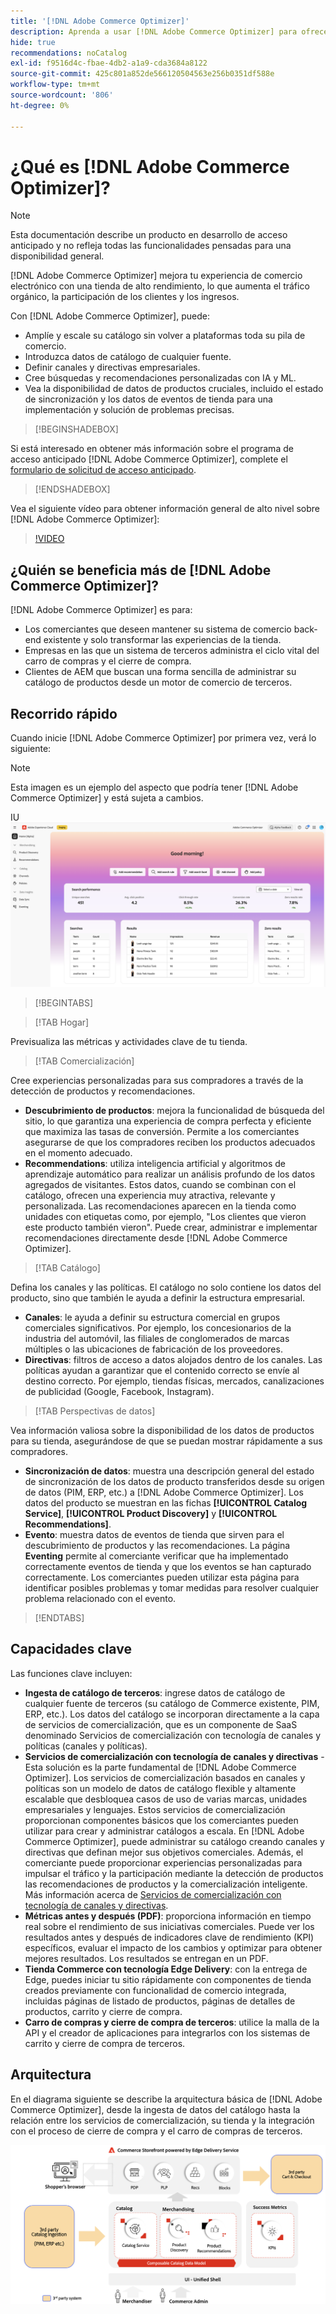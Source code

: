 ```yaml
---
title: '[!DNL Adobe Commerce Optimizer]'
description: Aprenda a usar [!DNL Adobe Commerce Optimizer] para ofrecer una tienda rápida y con buen rendimiento con un catálogo escalable que le permita optimizar su backend de comercio electrónico existente al aumentar el tráfico e impulsar una mayor participación y conversión.
hide: true
recommendations: noCatalog
exl-id: f9516d4c-fbae-4db2-a1a9-cda3684a8122
source-git-commit: 425c801a852de566120504563e256b0351df588e
workflow-type: tm+mt
source-wordcount: '806'
ht-degree: 0%

---
```


# ¿Qué es [!DNL Adobe Commerce Optimizer]?

>[!NOTE]
>
>Esta documentación describe un producto en desarrollo de acceso anticipado y no refleja todas las funcionalidades pensadas para una disponibilidad general.

[!DNL Adobe Commerce Optimizer] mejora tu experiencia de comercio electrónico con una tienda de alto rendimiento, lo que aumenta el tráfico orgánico, la participación de los clientes y los ingresos.

Con [!DNL Adobe Commerce Optimizer], puede:

- Amplíe y escale su catálogo sin volver a plataformas toda su pila de comercio.
- Introduzca datos de catálogo de cualquier fuente.
- Definir canales y directivas empresariales.
- Cree búsquedas y recomendaciones personalizadas con IA y ML.
- Vea la disponibilidad de datos de productos cruciales, incluido el estado de sincronización y los datos de eventos de tienda para una implementación y solución de problemas precisas.

>[!BEGINSHADEBOX]

Si está interesado en obtener más información sobre el programa de acceso anticipado [!DNL Adobe Commerce Optimizer], complete el [formulario de solicitud de acceso anticipado](https://forms.office.com/Pages/ResponsePage.aspx?id=Wht7-jR7h0OUrtLBeN7O4WOxhjY2doZPikS2hIbfmL5UMlhTMTYzVDhPQVFNTUFYUjJHNlRKTE5TWS4u).

>[!ENDSHADEBOX]

Vea el siguiente vídeo para obtener información general de alto nivel sobre [!DNL Adobe Commerce Optimizer]:

>[!VIDEO](https://video.tv.adobe.com/v/3450466?captions=spa)

## ¿Quién se beneficia más de [!DNL Adobe Commerce Optimizer]?

[!DNL Adobe Commerce Optimizer] es para:

- Los comerciantes que deseen mantener su sistema de comercio back-end existente y solo transformar las experiencias de la tienda.
- Empresas en las que un sistema de terceros administra el ciclo vital del carro de compras y el cierre de compra.
- Clientes de AEM que buscan una forma sencilla de administrar su catálogo de productos desde un motor de comercio de terceros.

## Recorrido rápido

Cuando inicie [!DNL Adobe Commerce Optimizer] por primera vez, verá lo siguiente:

>[!NOTE]
>
>Esta imagen es un ejemplo del aspecto que podría tener [!DNL Adobe Commerce Optimizer] y está sujeta a cambios.

IU ![[!DNL Adobe Commerce Optimizer]](./assets/user-interface.png)

>[!BEGINTABS]

>[!TAB Hogar]

Previsualiza las métricas y actividades clave de tu tienda.

>[!TAB Comercialización]

Cree experiencias personalizadas para sus compradores a través de la detección de productos y recomendaciones.

- **Descubrimiento de productos**: mejora la funcionalidad de búsqueda del sitio, lo que garantiza una experiencia de compra perfecta y eficiente que maximiza las tasas de conversión. Permite a los comerciantes asegurarse de que los compradores reciben los productos adecuados en el momento adecuado.
- **Recommendations**: utiliza inteligencia artificial y algoritmos de aprendizaje automático para realizar un análisis profundo de los datos agregados de visitantes. Estos datos, cuando se combinan con el catálogo, ofrecen una experiencia muy atractiva, relevante y personalizada. Las recomendaciones aparecen en la tienda como unidades con etiquetas como, por ejemplo, &quot;Los clientes que vieron este producto también vieron&quot;. Puede crear, administrar e implementar recomendaciones directamente desde [!DNL Adobe Commerce Optimizer].

>[!TAB Catálogo]

Defina los canales y las políticas. El catálogo no solo contiene los datos del producto, sino que también le ayuda a definir la estructura empresarial.

- **Canales**: le ayuda a definir su estructura comercial en grupos comerciales significativos. Por ejemplo, los concesionarios de la industria del automóvil, las filiales de conglomerados de marcas múltiples o las ubicaciones de fabricación de los proveedores.
- **Directivas**: filtros de acceso a datos alojados dentro de los canales. Las políticas ayudan a garantizar que el contenido correcto se envíe al destino correcto. Por ejemplo, tiendas físicas, mercados, canalizaciones de publicidad (Google, Facebook, Instagram).

>[!TAB Perspectivas de datos]

Vea información valiosa sobre la disponibilidad de los datos de productos para su tienda, asegurándose de que se puedan mostrar rápidamente a sus compradores.

- **Sincronización de datos**: muestra una descripción general del estado de sincronización de los datos de producto transferidos desde su origen de datos (PIM, ERP, etc.) a [!DNL Adobe Commerce Optimizer]. Los datos del producto se muestran en las fichas **[!UICONTROL Catalog Service]**, **[!UICONTROL Product Discovery]** y **[!UICONTROL Recommendations]**.
- **Evento**: muestra datos de eventos de tienda que sirven para el descubrimiento de productos y las recomendaciones. La página **Eventing** permite al comerciante verificar que ha implementado correctamente eventos de tienda y que los eventos se han capturado correctamente. Los comerciantes pueden utilizar esta página para identificar posibles problemas y tomar medidas para resolver cualquier problema relacionado con el evento.

>[!ENDTABS]

## Capacidades clave

Las funciones clave incluyen:

- **Ingesta de catálogo de terceros**: ingrese datos de catálogo de cualquier fuente de terceros (su catálogo de Commerce existente, PIM, ERP, etc.). Los datos del catálogo se incorporan directamente a la capa de servicios de comercialización, que es un componente de SaaS denominado Servicios de comercialización con tecnología de canales y políticas (canales y políticas).
- **Servicios de comercialización con tecnología de canales y directivas** - Esta solución es la parte fundamental de [!DNL Adobe Commerce Optimizer]. Los servicios de comercialización basados en canales y políticas son un modelo de datos de catálogo flexible y altamente escalable que desbloquea casos de uso de varias marcas, unidades empresariales y lenguajes. Estos servicios de comercialización proporcionan componentes básicos que los comerciantes pueden utilizar para crear y administrar catálogos a escala. En [!DNL Adobe Commerce Optimizer], puede administrar su catálogo creando canales y directivas que definan mejor sus objetivos comerciales. Además, el comerciante puede proporcionar experiencias personalizadas para impulsar el tráfico y la participación mediante la detección de productos&#x200B; las recomendaciones de productos&#x200B; y la comercialización inteligente. Más información acerca de [Servicios de comercialización con tecnología de canales y directivas](./merchandising/overview.md).
- **Métricas antes y después (PDF)**: proporciona información en tiempo real sobre el rendimiento de sus iniciativas comerciales. Puede ver los resultados antes y después de indicadores clave de rendimiento (KPI) específicos, evaluar el impacto de los cambios y optimizar para obtener mejores resultados. Los resultados se entregan en un PDF.
- **Tienda Commerce con tecnología Edge Delivery**: con la entrega de Edge, puedes iniciar tu sitio rápidamente con componentes de tienda creados previamente con funcionalidad de comercio integrada, incluidas páginas de listado de productos, páginas de detalles de productos, carrito y cierre de compra.
- **Carro de compras y cierre de compra de terceros**: utilice la malla de la API y el creador de aplicaciones para integrarlos con los sistemas de carrito y cierre de compra de terceros.

## Arquitectura

En el diagrama siguiente se describe la arquitectura básica de [!DNL Adobe Commerce Optimizer], desde la ingesta de datos del catálogo hasta la relación entre los servicios de comercialización, su tienda y la integración con el proceso de cierre de compra y el carro de compras de terceros.

![[!DNL Adobe Commerce Optimizer] arquitectura](./assets/architecture.png)
